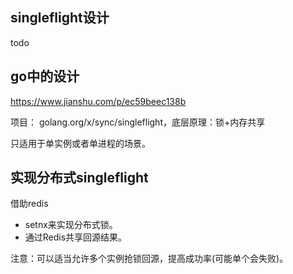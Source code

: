 ## singleflight设计

todo



## go中的设计

https://www.jianshu.com/p/ec59beec138b

项目： golang.org/x/sync/singleflight，底层原理：锁+内存共享

只适用于单实例或者单进程的场景。



## 实现分布式singleflight

借助redis

- setnx来实现分布式锁。
- 通过Redis共享回源结果。

注意：可以适当允许多个实例抢锁回源，提高成功率(可能单个会失败)。

